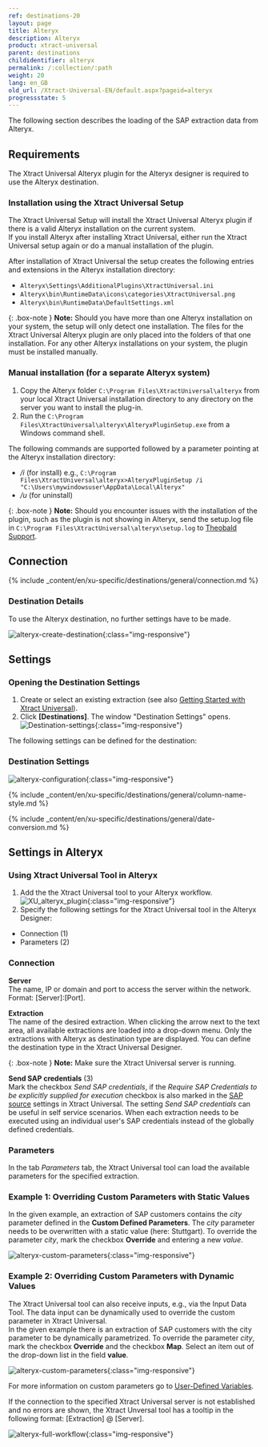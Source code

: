 ```yaml
---
ref: destinations-20
layout: page
title: Alteryx
description: Alteryx
product: xtract-universal
parent: destinations
childidentifier: alteryx
permalink: /:collection/:path
weight: 20
lang: en_GB
old_url: /Xtract-Universal-EN/default.aspx?pageid=alteryx
progressstate: 5
---
```


The following section describes the loading of the SAP extraction data from Alteryx.

## Requirements

The Xtract Universal Alteryx plugin for the Alteryx designer is required to use the Alteryx destination. 

### Installation using the Xtract Universal Setup

The Xtract Universal Setup will install the Xtract Universal Alteryx plugin if there is a valid Alteryx installation on the current system. <br>
If you install Alteryx after installing Xtract Universal, either run the Xtract Universal setup again or do a manual installation of the plugin.

After installation of Xtract Universal the setup creates the following entries and extensions in the Alteryx installation directory:
- `Alteryx\Settings\AdditionalPlugins\XtractUniversal.ini`
- `Alteryx\bin\RuntimeData\icons\categories\XtractUniversal.png`
- `Alteryx\bin\RuntimeData\DefaultSettings.xml`

{: .box-note }
**Note:** Should you have more than one Alteryx installation on your system, the setup will only detect one installation. 
The files for the Xtract Universal Alteryx plugin are only placed into the folders of that one installation.
For any other Alteryx installations on your system, the plugin must be installed manually.

### Manual installation (for a separate Alteryx system)

1. Copy the Alteryx folder `C:\Program Files\XtractUniversal\alteryx` from your local Xtract Universal installation directory to any directory on the server you want to install the plug-in. 
2. Run the `C:\Program Files\XtractUniversal\alteryx\AlteryxPluginSetup.exe` from a Windows command shell. 

The following commands are supported followed by a parameter pointing at the Alteryx installation directory: 
- */i* (for install) e.g., `C:\Program Files\XtractUniversal\alteryx>AlteryxPluginSetup /i "C:\Users\mywindowsuser\AppData\Local\Alteryx"`
- */u* (for uninstall)

{: .box-note }
**Note:** Should you encounter issues with the installation of the plugin, such as the plugin is not showing in Alteryx, send the setup.log file in `C:\Program Files\XtractUniversal\alteryx\setup.log` to [Theobald Support](mailto:support@theobald-software.com).


## Connection

{% include _content/en/xu-specific/destinations/general/connection.md %}	 

### Destination Details
To use the Alteryx destination, no further settings have to be made.

![alteryx-create-destination](/img/content/alteryx-create-destination.PNG){:class="img-responsive"}


## Settings

### Opening the Destination Settings
1. Create or select an existing extraction (see also [Getting Started with Xtract Universal](../../getting-started/define-a-table-extraction)).
2. Click **[Destinations]**. The window "Destination Settings" opens.
![Destination-settings](/img/content/xu/xu_designer_destination.png){:class="img-responsive"}

The following settings can be defined for the destination:  

### Destination Settings

![alteryx-configuration](/img/content/alteryx-configuration.PNG){:class="img-responsive"}

{% include _content/en/xu-specific/destinations/general/column-name-style.md %}

{% include _content/en/xu-specific/destinations/general/date-conversion.md %}


## Settings in Alteryx

### Using Xtract Universal Tool in Alteryx
1. Add the the Xtract Universal tool to your Alteryx workflow.
![XU_alteryx_plugin](/img/content/XU_alteryx_plugin.png){:class="img-responsive"}
2. Specify the following settings for the Xtract Universal tool in the Alteryx Designer:
- Connection (1)
- Parameters (2)

### Connection

**Server**<br>
The name, IP or domain and port to access the server within the network. <br>
Format: [Server]:[Port].

**Extraction**<br>
The name of the desired extraction. When clicking the arrow next to the text area, all available extractions are loaded into a drop-down menu. 
Only the extractions with Alteryx as destination type are displayed. You can define the destination type in the Xtract Universal Designer.

{: .box-note }
**Note:** Make sure the Xtract Universal server is running.

**Send SAP credentials** (3) <br>
Mark the checkbox *Send SAP credentials*, if the *Require SAP Credentials to be explicitly supplied for execution* checkbox is also marked in the [SAP source](../../introduction/sap-connection#authentication) settings in Xtract Universal.
The setting *Send SAP credentials* can be useful in self service scenarios. When each extraction needs to be executed using an individual user's SAP credentials instead of the globally defined credentials.

### Parameters 
In the tab *Parameters* tab, the Xtract Universal tool can load the available parameters for the specified extraction. 

### Example 1: Overriding Custom Parameters with Static Values

In the given example, an extraction of SAP customers contains the *city* parameter defined in the **Custom Defined Parameters**. The *city* parameter needs to be overwritten with a static value (here: Stuttgart).
To override the parameter *city*, mark the checkbox **Override** and entering a new *value*.

![alteryx-custom-parameters](/img/content/alteryx-custom-parameters.PNG){:class="img-responsive"}

### Example 2: Overriding Custom Parameters with Dynamic Values
The Xtract Universal tool can also receive inputs, e.g., via the Input Data Tool.
The data input can be dynamically used to override the custom parameter in Xtract Universal.<br> 
In the given example there is an extraction of SAP customers with the city parameter to be dynamically parametrized.
To override the parameter *city*, mark the checkbox **Override** and the checkbox **Map**. Select an item out of the drop-down list in the field **value**.

![alteryx-custom-parameters](/img/content/alteryx-custom-parameters-override.PNG){:class="img-responsive"}

For more information on custom parameters go to [User-Defined Variables](../../advanced-techniques/user-defined-variables).

If the connection to the specified Xtract Universal server is not established and no errors are shown, the Xtract Unversal tool has a tooltip in the following format: [Extraction] @ [Server].

![alteryx-full-workflow](/img/content/alteryx-full-workflow.PNG){:class="img-responsive"}

